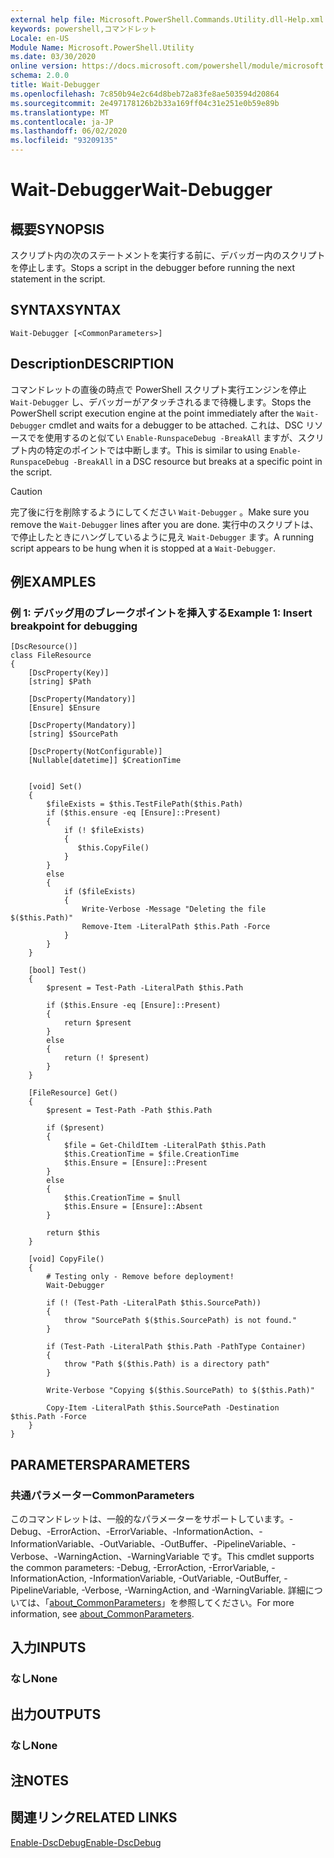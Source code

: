 ```yaml
---
external help file: Microsoft.PowerShell.Commands.Utility.dll-Help.xml
keywords: powershell,コマンドレット
Locale: en-US
Module Name: Microsoft.PowerShell.Utility
ms.date: 03/30/2020
online version: https://docs.microsoft.com/powershell/module/microsoft.powershell.utility/wait-debugger?view=powershell-6&WT.mc_id=ps-gethelp
schema: 2.0.0
title: Wait-Debugger
ms.openlocfilehash: 7c850b94e2c64d8beb72a83fe8ae503594d20864
ms.sourcegitcommit: 2e497178126b2b33a169ff04c31e251e0b59e89b
ms.translationtype: MT
ms.contentlocale: ja-JP
ms.lasthandoff: 06/02/2020
ms.locfileid: "93209135"
---
```

# <span data-ttu-id="d2b0c-103">Wait-Debugger</span><span class="sxs-lookup"><span data-stu-id="d2b0c-103">Wait-Debugger</span></span>

## <span data-ttu-id="d2b0c-104">概要</span><span class="sxs-lookup"><span data-stu-id="d2b0c-104">SYNOPSIS</span></span>
<span data-ttu-id="d2b0c-105">スクリプト内の次のステートメントを実行する前に、デバッガー内のスクリプトを停止します。</span><span class="sxs-lookup"><span data-stu-id="d2b0c-105">Stops a script in the debugger before running the next statement in the script.</span></span>

## <span data-ttu-id="d2b0c-106">SYNTAX</span><span class="sxs-lookup"><span data-stu-id="d2b0c-106">SYNTAX</span></span>

```
Wait-Debugger [<CommonParameters>]
```

## <span data-ttu-id="d2b0c-107">Description</span><span class="sxs-lookup"><span data-stu-id="d2b0c-107">DESCRIPTION</span></span>

<span data-ttu-id="d2b0c-108">コマンドレットの直後の時点で PowerShell スクリプト実行エンジンを停止 `Wait-Debugger` し、デバッガーがアタッチされるまで待機します。</span><span class="sxs-lookup"><span data-stu-id="d2b0c-108">Stops the PowerShell script execution engine at the point immediately after the `Wait-Debugger` cmdlet and waits for a debugger to be attached.</span></span> <span data-ttu-id="d2b0c-109">これは、DSC リソースでを使用するのと似てい `Enable-RunspaceDebug -BreakAll` ますが、スクリプト内の特定のポイントでは中断します。</span><span class="sxs-lookup"><span data-stu-id="d2b0c-109">This is similar to using `Enable-RunspaceDebug -BreakAll` in a DSC resource but breaks at a specific point in the script.</span></span>

> [!CAUTION]
> <span data-ttu-id="d2b0c-110">完了後に行を削除するようにしてください `Wait-Debugger` 。</span><span class="sxs-lookup"><span data-stu-id="d2b0c-110">Make sure you remove the `Wait-Debugger` lines after you are done.</span></span> <span data-ttu-id="d2b0c-111">実行中のスクリプトは、で停止したときにハングしているように見え `Wait-Debugger` ます。</span><span class="sxs-lookup"><span data-stu-id="d2b0c-111">A running script appears to be hung when it is stopped at a `Wait-Debugger`.</span></span>

## <span data-ttu-id="d2b0c-112">例</span><span class="sxs-lookup"><span data-stu-id="d2b0c-112">EXAMPLES</span></span>

### <span data-ttu-id="d2b0c-113">例 1: デバッグ用のブレークポイントを挿入する</span><span class="sxs-lookup"><span data-stu-id="d2b0c-113">Example 1: Insert breakpoint for debugging</span></span>

```
[DscResource()]
class FileResource
{
    [DscProperty(Key)]
    [string] $Path

    [DscProperty(Mandatory)]
    [Ensure] $Ensure

    [DscProperty(Mandatory)]
    [string] $SourcePath

    [DscProperty(NotConfigurable)]
    [Nullable[datetime]] $CreationTime


    [void] Set()
    {
        $fileExists = $this.TestFilePath($this.Path)
        if ($this.ensure -eq [Ensure]::Present)
        {
            if (! $fileExists)
            {
               $this.CopyFile()
            }
        }
        else
        {
            if ($fileExists)
            {
                Write-Verbose -Message "Deleting the file $($this.Path)"
                Remove-Item -LiteralPath $this.Path -Force
            }
        }
    }

    [bool] Test()
    {
        $present = Test-Path -LiteralPath $this.Path

        if ($this.Ensure -eq [Ensure]::Present)
        {
            return $present
        }
        else
        {
            return (! $present)
        }
    }

    [FileResource] Get()
    {
        $present = Test-Path -Path $this.Path

        if ($present)
        {
            $file = Get-ChildItem -LiteralPath $this.Path
            $this.CreationTime = $file.CreationTime
            $this.Ensure = [Ensure]::Present
        }
        else
        {
            $this.CreationTime = $null
            $this.Ensure = [Ensure]::Absent
        }

        return $this
    }

    [void] CopyFile()
    {
        # Testing only - Remove before deployment!
        Wait-Debugger

        if (! (Test-Path -LiteralPath $this.SourcePath))
        {
            throw "SourcePath $($this.SourcePath) is not found."
        }

        if (Test-Path -LiteralPath $this.Path -PathType Container)
        {
            throw "Path $($this.Path) is a directory path"
        }

        Write-Verbose "Copying $($this.SourcePath) to $($this.Path)"

        Copy-Item -LiteralPath $this.SourcePath -Destination $this.Path -Force
    }
}
```

## <span data-ttu-id="d2b0c-114">PARAMETERS</span><span class="sxs-lookup"><span data-stu-id="d2b0c-114">PARAMETERS</span></span>

### <span data-ttu-id="d2b0c-115">共通パラメーター</span><span class="sxs-lookup"><span data-stu-id="d2b0c-115">CommonParameters</span></span>

<span data-ttu-id="d2b0c-116">このコマンドレットは、一般的なパラメーターをサポートしています。-Debug、-ErrorAction、-ErrorVariable、-InformationAction、-InformationVariable、-OutVariable、-OutBuffer、-PipelineVariable、-Verbose、-WarningAction、-WarningVariable です。</span><span class="sxs-lookup"><span data-stu-id="d2b0c-116">This cmdlet supports the common parameters: -Debug, -ErrorAction, -ErrorVariable, -InformationAction, -InformationVariable, -OutVariable, -OutBuffer, -PipelineVariable, -Verbose, -WarningAction, and -WarningVariable.</span></span> <span data-ttu-id="d2b0c-117">詳細については、「[about_CommonParameters](../Microsoft.PowerShell.Core/About/about_CommonParameters.md)」を参照してください。</span><span class="sxs-lookup"><span data-stu-id="d2b0c-117">For more information, see [about_CommonParameters](../Microsoft.PowerShell.Core/About/about_CommonParameters.md).</span></span>

## <span data-ttu-id="d2b0c-118">入力</span><span class="sxs-lookup"><span data-stu-id="d2b0c-118">INPUTS</span></span>

### <span data-ttu-id="d2b0c-119">なし</span><span class="sxs-lookup"><span data-stu-id="d2b0c-119">None</span></span>

## <span data-ttu-id="d2b0c-120">出力</span><span class="sxs-lookup"><span data-stu-id="d2b0c-120">OUTPUTS</span></span>

### <span data-ttu-id="d2b0c-121">なし</span><span class="sxs-lookup"><span data-stu-id="d2b0c-121">None</span></span>

## <span data-ttu-id="d2b0c-122">注</span><span class="sxs-lookup"><span data-stu-id="d2b0c-122">NOTES</span></span>

## <span data-ttu-id="d2b0c-123">関連リンク</span><span class="sxs-lookup"><span data-stu-id="d2b0c-123">RELATED LINKS</span></span>

[<span data-ttu-id="d2b0c-124">Enable-DscDebug</span><span class="sxs-lookup"><span data-stu-id="d2b0c-124">Enable-DscDebug</span></span>](/powershell/module/PSDesiredStateConfiguration/Enable-DscDebug)

